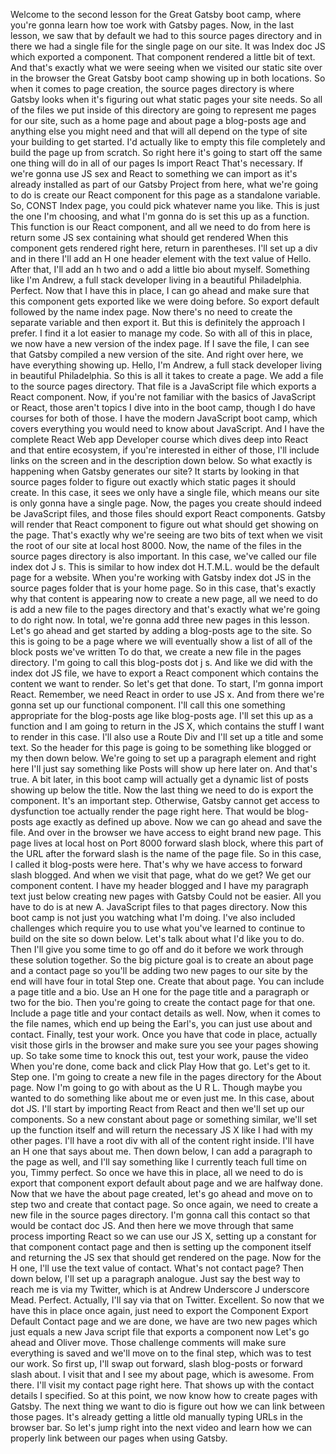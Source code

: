 Welcome to the second lesson for the Great Gatsby boot camp, where you're gonna learn how toe work with Gatsby pages. Now, in the last lesson, we saw that by default we had to this source pages directory and in there we had a single file for the single page on our site. It was Index doc JS which exported a component. That component rendered a little bit of text. And that's exactly what we were seeing when we visited our static site over in the browser the Great Gatsby boot camp showing up in both locations. So when it comes to page creation, the source pages directory is where Gatsby looks when it's figuring out what static pages your site needs. So all of the files we put inside of this directory are going to represent me pages for our site, such as a home page and about page a blog-posts age and anything else you might need and that will all depend on the type of site your building to get started. I'd actually like to empty this file completely and build the page up from scratch. So right here it's going to start off the same one thing will do in all of our pages Is import React That's necessary. If we're gonna use JS sex and React to something we can import as it's already installed as part of our Gatsby Project from here, what we're going to do is create our React component for this page as a standalone variable. So, CONST Index page, you could pick whatever name you like. This is just the one I'm choosing, and what I'm gonna do is set this up as a function. This function is our React component, and all we need to do from here is return some JS sex containing what should get rendered When this component gets rendered right here, return in parentheses. I'll set up a div and in there I'll add an H one header element with the text value of Hello. After that, I'll add an h two and o add a little bio about myself. Something like I'm Andrew, a full stack developer living in a beautiful Philadelphia. Perfect. Now that I have this in place, I can go ahead and make sure that this component gets exported like we were doing before. So export default followed by the name index page. Now there's no need to create the separate variable and then export it. But this is definitely the approach I prefer. I find it a lot easier to manage my code. So with all of this in place, we now have a new version of the index page. If I save the file, I can see that Gatsby compiled a new version of the site. And right over here, we have everything showing up. Hello, I'm Andrew, a full stack developer living in beautiful Philadelphia. So this is all it takes to create a page. We add a file to the source pages directory. That file is a JavaScript file which exports a React component. Now, if you're not familiar with the basics of JavaScript or React, those aren't topics I dive into in the boot camp, though I do have courses for both of those. I have the modern JavaScript boot camp, which covers everything you would need to know about JavaScript. And I have the complete React Web app Developer course which dives deep into React and that entire ecosystem, if you're interested in either of those, I'll include links on the screen and in the description down below. So what exactly is happening when Gatsby generates our site? It starts by looking in that source pages folder to figure out exactly which static pages it should create. In this case, it sees we only have a single file, which means our site is only gonna have a single page. Now, the pages you create should indeed be JavaScript files, and those files should export React components. Gatsby will render that React component to figure out what should get showing on the page. That's exactly why we're seeing are two bits of text when we visit the root of our site at local host 8000. Now, the name of the files in the source pages directory is also important. In this case, we've called our file index dot J s. This is similar to how index dot H.T.M.L. would be the default page for a website. When you're working with Gatsby index dot JS in the source pages folder that is your home page. So in this case, that's exactly why that content is appearing now to create a new page, all we need to do is add a new file to the pages directory and that's exactly what we're going to do right now. In total, we're gonna add three new pages in this lesson. Let's go ahead and get started by adding a blog-posts age to the site. So this is going to be a page where we will eventually show a list of all of the block posts we've written To do that, we create a new file in the pages directory. I'm going to call this blog-posts dot j s. And like we did with the index dot JS file, we have to export a React component which contains the content we want to render. So let's get that done. To start, I'm gonna import React. Remember, we need React in order to use JS x. And from there we're gonna set up our functional component. I'll call this one something appropriate for the blog-posts age like blog-posts age. I'll set this up as a function and I am going to return in the JS X, which contains the stuff I want to render in this case. I'll also use a Route Div and I'll set up a title and some text. So the header for this page is going to be something like blogged or my then down below. We're going to set up a paragraph element and right here I'll just say something like Posts will show up here later on. And that's true. A bit later, in this boot camp will actually get a dynamic list of posts showing up below the title. Now the last thing we need to do is export the component. It's an important step. Otherwise, Gatsby cannot get access to dysfunction toe actually render the page right here. That would be blog-posts age exactly as defined up above. Now we can go ahead and save the file. And over in the browser we have access to eight brand new page. This page lives at local host on Port 8000 forward slash block, where this part of the URL after the forward slash is the name of the page file. So in this case, I called it blog-posts were here. That's why we have access to forward slash blogged. And when we visit that page, what do we get? We get our component content. I have my header blogged and I have my paragraph text just below creating new pages with Gatsby Could not be easier. All you have to do is at new A. JavaScript files to that pages directory. Now this boot camp is not just you watching what I'm doing. I've also included challenges which require you to use what you've learned to continue to build on the site so down below. Let's talk about what I'd like you to do. Then I'll give you some time to go off and do it before we work through these solution together. So the big picture goal is to create an about page and a contact page so you'll be adding two new pages to our site by the end will have four in total Step one. Create that about page. You can include a page title and a bio. Use an H one for the page title and a paragraph or two for the bio. Then you're going to create the contact page for that one. Include a page title and your contact details as well. Now, when it comes to the file names, which end up being the Earl's, you can just use about and contact. Finally, test your work. Once you have that code in place, actually visit those girls in the browser and make sure you see your pages showing up. So take some time to knock this out, test your work, pause the video When you're done, come back and click Play How that go. Let's get to it. Step one. I'm going to create a new file in the pages directory for the About page. Now I'm going to go with about as the U R L. Though maybe you wanted to do something like about me or even just me. In this case, about dot JS. I'll start by importing React from React and then we'll set up our components. So a new constant about page or something similar, we'll set up the function itself and will return the necessary JS X like I had with my other pages. I'll have a root div with all of the content right inside. I'll have an H one that says about me. Then down below, I can add a paragraph to the page as well, and I'll say something like I currently teach full time on you, Timmy perfect. So once we have this in place, all we need to do is export that component export default about page and we are halfway done. Now that we have the about page created, let's go ahead and move on to step two and create that contact page. So once again, we need to create a new file in the source pages directory. I'm gonna call this contact so that would be contact doc JS. And then here we move through that same process importing React so we can use our JS X, setting up a constant for that component contact page and then is setting up the component itself and returning the JS sex that should get rendered on the page. Now for the H one, I'll use the text value of contact. What's not contact page? Then down below, I'll set up a paragraph analogue. Just say the best way to reach me is via my Twitter, which is at Andrew Underscore J underscore Mead. Perfect. Actually, I'll say via that on Twitter. Excellent. So now that we have this in place once again, just need to export the Component Export Default Contact page and we are done, we have are two new pages which just equals a new Java script file that exports a component now Let's go ahead and Oliver move. Those challenge comments will make sure everything is saved and we'll move on to the final step, which was to test our work. So first up, I'll swap out forward, slash blog-posts or forward slash about. I visit that and I see my about page, which is awesome. From there. I'll visit my contact page right here. That shows up with the contact details I specified. So at this point, we now know how to create pages with Gatsby. The next thing we want to dio is figure out how we can link between those pages. It's already getting a little old manually typing URLs in the browser bar. So let's jump right into the next video and learn how we can properly link between our pages when using Gatsby.